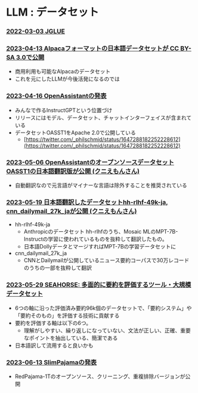 # LLM : データセット

### [2022-03-03 JGLUE](https://twitter.com/shunk031/status/1670589712615219200)

### [2023-04-13 Alpacaフォーマットの日本語データセットが CC BY-SA 3.0で公開](https://huggingface.co/datasets/kunishou/databricks-dolly-15k-ja)

- 商用利用も可能なAlpacaのデータセット
- これを元にしたLLMが今後活発になるのでは

### [2023-04-16 OpenAssistantの発表](https://twitter.com/omarsar0/status/1647339407173664772)

- みんなで作るInstructGPTという位置づけ
- リリースにはモデル、データセット、チャットインターフェイスが含まれている
- データセットOASST1をApache 2.0で公開している
  - [https://twitter.com/_philschmid/status/1647288182252228612](https://twitter.com/_philschmid/status/1647288182252228612)

### [2023-05-06 OpenAssistantのオープンソースデータセットOASST1の日本語翻訳版が公開 (クニえもんさん)](https://twitter.com/kun1em0n/status/1654781915315191813)

- 自動翻訳なので元言語がマイナーな言語は除外することを推奨されている

### [2023-05-19 日本語翻訳したデータセットhh-rlhf-49k-ja, cnn_dailymail_27k_jaが公開 (クニえもんさん)](https://twitter.com/kun1em0n/status/1659394751949582336)

- hh-rlhf-49k-ja
  - Anthropicのデータセット hh-rlhfのうち、Mosaic MLのMPT-7B-Instructの学習に使われているものを抜粋して翻訳したもの。
  - 日本語DollyデータとマージすればMPT-7Bの学習データセットに
- cnn_dailymail_27k_ja
  - CNNとDailymailが公開しているニュース要約コーパスで30万レコードのうちの一部を抜粋して翻訳

### [2023-05-29 SEAHORSE: 多面的に要約を評価するツール・大規模データセット](https://twitter.com/AIBoom_net/status/1663043297596813319)

- 6つの軸に沿った評価済み要約96k個のデータセットで、「要約システム」や「要約そのもの」を評価する技術に貢献する
- 要約を評価する軸は以下の6つ。
  - 理解がしやすい、繰り返しになっていない、文法が正しい、正確、重要なポイントを抽出している、簡潔である
- 日本語訳して流用すると良いかも

### [2023-06-13 SlimPajamaの発表](https://twitter.com/cerebrassystems/status/1668357494782001152)

- RedPajama-1Tのオープンソース、クリーニング、重複排除バージョンが公開